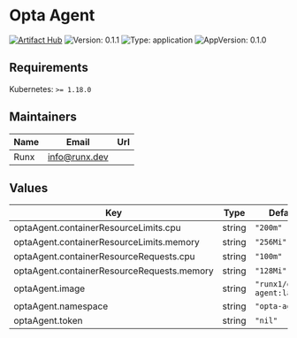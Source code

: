 # Opta Agent

[![Artifact Hub](https://img.shields.io/endpoint?url=https://artifacthub.io/badge/repository/opta-agent)](https://artifacthub.io/packages/search?repo=opta-agent) ![Version: 0.1.1](https://img.shields.io/badge/Version-0.1.1-informational?style=flat-square) ![Type: application](https://img.shields.io/badge/Type-application-informational?style=flat-square) ![AppVersion: 0.1.0](https://img.shields.io/badge/AppVersion-0.1.0-informational?style=flat-square)

## Requirements

Kubernetes: `>= 1.18.0`

## Maintainers

| Name | Email | Url |
| ---- | ------ | --- |
| Runx | info@runx.dev |  |

## Values

| Key | Type | Default | Description |
|-----|------|---------|-------------|
| optaAgent.containerResourceLimits.cpu | string | `"200m"` |  |
| optaAgent.containerResourceLimits.memory | string | `"256Mi"` |  |
| optaAgent.containerResourceRequests.cpu | string | `"100m"` |  |
| optaAgent.containerResourceRequests.memory | string | `"128Mi"` |  |
| optaAgent.image | string | `"runx1/opta-agent:latest"` |  |
| optaAgent.namespace | string | `"opta-agent"` |  |
| optaAgent.token | string | `"nil"` |  |